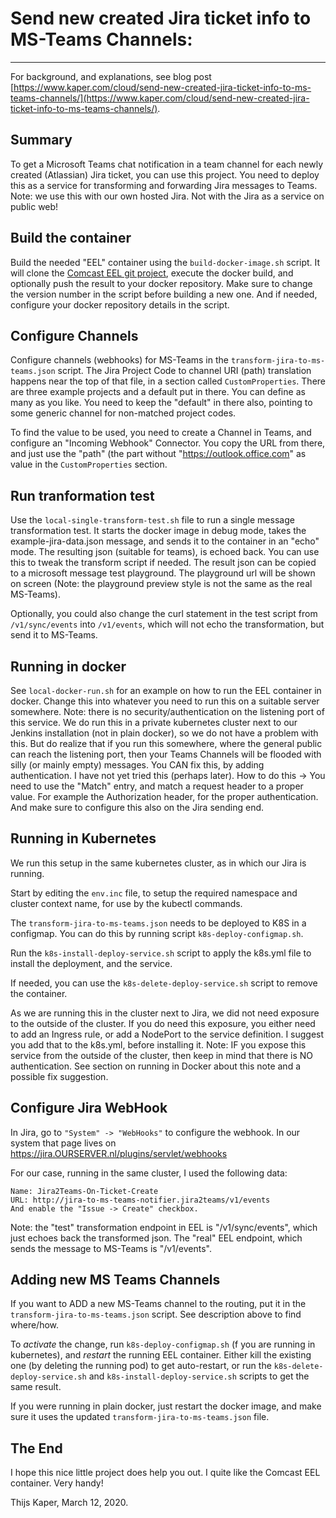 # Send new created Jira ticket info to MS-Teams Channels:
---

For background, and explanations, see blog post [https://www.kaper.com/cloud/send-new-created-jira-ticket-info-to-ms-teams-channels/](https://www.kaper.com/cloud/send-new-created-jira-ticket-info-to-ms-teams-channels/).

## Summary

To get a Microsoft Teams chat notification in a team channel for each newly created (Atlassian) Jira ticket, you can use this project. You need to deploy this as a service for transforming and forwarding Jira messages to Teams. Note: we use this with our own hosted Jira. Not with the Jira as a service on public web!

## Build the container

Build the needed "EEL" container using the ```build-docker-image.sh``` script.
It will clone the [Comcast EEL git project](https://github.com/Comcast/eel), execute the docker build, and optionally push the result to your docker repository.
Make sure to change the version number in the script before building a new one. And if needed, configure your docker repository details in the script.

## Configure Channels

Configure channels (webhooks) for MS-Teams in the ```transform-jira-to-ms-teams.json``` script. The Jira Project Code to channel URI (path) translation happens near the top of that file, in a section called ```CustomProperties```. There are three example projects and a default put in there. You can define as many as you like. You need to keep the "default" in there also, pointing to some generic channel for non-matched project codes.

To find the value to be used, you need to create a Channel in Teams, and configure an "Incoming Webhook" Connector. You copy the URL from there, and just use the "path" (the part without "https://outlook.office.com" as value in the ```CustomProperties``` section.

## Run tranformation test

Use the ```local-single-transform-test.sh``` file to run a single message transformation test. It starts the docker image in debug mode, takes the example-jira-data.json message, and sends it to the container in an "echo" mode. The resulting json (suitable for teams), is echoed back. You can use this to tweak the transform script if needed. The result json can be copied to a microsoft message test playground. The playground url will be shown on screen (Note: the playground preview style is not the same as the real MS-Teams).

Optionally, you could also change the curl statement in the test script from ```/v1/sync/events``` into ```/v1/events```, which will not echo the transformation, but send it to MS-Teams.

## Running in docker

See ```local-docker-run.sh``` for an example on how to run the EEL container in docker.
Change this into whatever you need to run this on a suitable server somewhere. Note: there is no security/authentication on the listening port of this service. We do run this in a private kubernetes cluster next to our Jenkins installation (not in plain docker), so we do not have a problem with this. But do realize that if you run this somewhere, where the general public can reach the listening port, then your Teams Channels will be flooded with silly (or mainly empty) messages. You CAN fix this, by adding authentication. I have not yet tried this (perhaps later). How to do this -> You need to use the "Match" entry, and match a request header to a proper value. For example the Authorization header, for the proper authentication. And make sure to configure this also on the Jira sending end.

## Running in Kubernetes

We run this setup in the same kubernetes cluster, as in which our Jira is running.

Start by editing the ```env.inc``` file, to setup the required namespace and cluster context name, for use by the kubectl commands.

The ```transform-jira-to-ms-teams.json``` needs to be deployed to K8S in a configmap. You can do this by running script ```k8s-deploy-configmap.sh```.

Run the ```k8s-install-deploy-service.sh``` script to apply the k8s.yml file to install the
deployment, and the service.

If needed, you can use the ```k8s-delete-deploy-service.sh``` script to remove the container.

As we are running this in the cluster next to Jira, we did not need exposure to the outside of the cluster. If you do need this exposure, you either need to add an Ingress rule, or add a NodePort to the service definition. I suggest you add that to the k8s.yml, before installing it. Note: IF you expose this service from the outside of the cluster, then keep in mind that there is NO authentication. See section on running in Docker about this note and a possible fix suggestion.

## Configure Jira WebHook

In Jira, go to ```"System" -> "WebHooks"``` to configure the webhook. In our system that page lives on https://jira.OURSERVER.nl/plugins/servlet/webhooks

For our case, running in the same cluster, I used the following data:
```
Name: Jira2Teams-On-Ticket-Create
URL: http://jira-to-ms-teams-notifier.jira2teams/v1/events
And enable the "Issue -> Create" checkbox.
```

Note: the "test" transformation endpoint in EEL is "/v1/sync/events", which just echoes back the transformed json. The "real" EEL endpoint, which sends the message to MS-Teams is "/v1/events".

## Adding new MS Teams Channels

If you want to ADD a new MS-Teams channel to the routing, put it in the
```transform-jira-to-ms-teams.json``` script. See description above to find where/how.

To *activate* the change, run ```k8s-deploy-configmap.sh``` (f you are running in kubernetes), and *restart* the running EEL container. Either kill the existing one (by deleting the running pod) to get auto-restart, or run the ```k8s-delete-deploy-service.sh``` and ```k8s-install-deploy-service.sh``` scripts to get the same result.

If you were running in plain docker, just restart the docker image, and make sure it uses the updated ```transform-jira-to-ms-teams.json``` file.

## The End

I hope this nice little project does help you out. I quite like the Comcast EEL container. Very handy!

Thijs Kaper, March 12, 2020.


